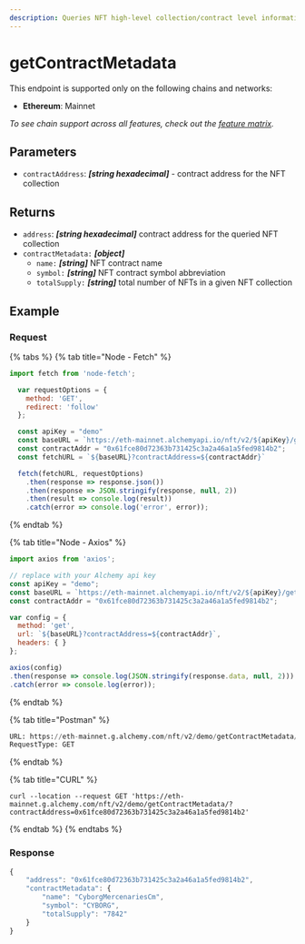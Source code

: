 ```yaml
---
description: Queries NFT high-level collection/contract level information
---
```


# getContractMetadata

This endpoint is supported only on the following chains and networks:

* **Ethereum**: Mainnet

_To see chain support across all features, check out the_ [_feature matrix_](../../apis/feature-support-by-chain.md)_._

## Parameters

* `contractAddress`: _**\[string hexadecimal]**_ - contract address for the NFT collection

## Returns

* `address`: _**\[string hexadecimal]**_ contract address for the queried NFT collection
* `contractMetadata:` _**\[object]**_
  * `name:` _**\[string]**_ NFT contract name&#x20;
  * `symbol:` _**\[string]**_ NFT contract symbol abbreviation
  * `totalSupply:` _**\[string]**_ total number of NFTs in a given NFT collection

## Example

### Request

{% tabs %}
{% tab title="Node - Fetch" %}
```javascript
import fetch from 'node-fetch';

  var requestOptions = {
    method: 'GET',
    redirect: 'follow'
  };

  const apiKey = "demo"
  const baseURL = `https://eth-mainnet.alchemyapi.io/nft/v2/${apiKey}/getContractMetadata`;
  const contractAddr = "0x61fce80d72363b731425c3a2a46a1a5fed9814b2";
  const fetchURL = `${baseURL}?contractAddress=${contractAddr}`

  fetch(fetchURL, requestOptions)
    .then(response => response.json())
    .then(response => JSON.stringify(response, null, 2))
    .then(result => console.log(result))
    .catch(error => console.log('error', error));
```
{% endtab %}

{% tab title="Node - Axios" %}
```javascript
import axios from 'axios';

// replace with your Alchemy api key
const apiKey = "demo";
const baseURL = `https://eth-mainnet.alchemyapi.io/nft/v2/${apiKey}/getContractMetadata`;
const contractAddr = "0x61fce80d72363b731425c3a2a46a1a5fed9814b2";

var config = {
  method: 'get',
  url: `${baseURL}?contractAddress=${contractAddr}`,
  headers: { }
};

axios(config)
.then(response => console.log(JSON.stringify(response.data, null, 2)))
.catch(error => console.log(error));
```
{% endtab %}

{% tab title="Postman" %}
```python
URL: https://eth-mainnet.g.alchemy.com/nft/v2/demo/getContractMetadata/?contractAddress=0x61fce80d72363b731425c3a2a46a1a5fed9814b2
RequestType: GET
```
{% endtab %}

{% tab title="CURL" %}
```url
curl --location --request GET 'https://eth-mainnet.g.alchemy.com/nft/v2/demo/getContractMetadata/?contractAddress=0x61fce80d72363b731425c3a2a46a1a5fed9814b2'
```
{% endtab %}
{% endtabs %}

### Response

```javascript
{
    "address": "0x61fce80d72363b731425c3a2a46a1a5fed9814b2",
    "contractMetadata": {
        "name": "CyborgMercenariesCm",
        "symbol": "CYBORG",
        "totalSupply": "7842"
    }
}
```

